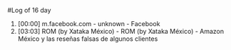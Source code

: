 #Log of 16 day

1. [00:00] m.facebook.com - unknown - Facebook
1. [03:03] ROM (by Xataka México) - ROM (by Xataka México) - Amazon México y las reseñas falsas de algunos clientes

